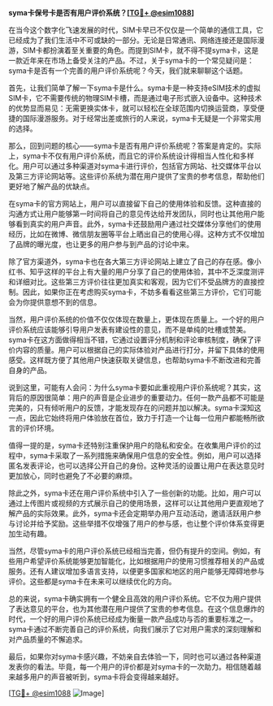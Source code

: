 **syma卡保号卡是否有用户评价系统？[[TG💪+ @esim1088](https://t.me/s/esim1088)]**

在当今这个数字化飞速发展的时代，SIM卡早已不仅仅是一个简单的通信工具，它已经成为了我们生活中不可或缺的一部分。无论是日常通讯、网络连接还是国际漫游，SIM卡都扮演着至关重要的角色。而提到SIM卡，就不得不提syma卡，这是一款近年来在市场上备受关注的产品。不过，关于syma卡的一个常见疑问是：syma卡是否有一个完善的用户评价系统呢？今天，我们就来聊聊这个话题。

首先，让我们简单了解一下syma卡是什么。syma卡是一种支持eSIM技术的虚拟SIM卡，它不需要传统的物理SIM卡槽，而是通过电子形式嵌入设备中。这种技术的优势显而易见：无需更换实体卡，就可以轻松在全球范围内切换运营商，享受便捷的国际漫游服务。对于经常出差或旅行的人来说，syma卡无疑是一个非常实用的选择。

那么，回到问题的核心——syma卡是否有用户评价系统呢？答案是肯定的。实际上，syma卡不仅有用户评价系统，而且它的评价系统设计得相当人性化和多样化。用户可以通过多种渠道对syma卡进行评价，包括官方网站、社交媒体平台以及第三方评论网站等。这些评价系统为潜在用户提供了宝贵的参考信息，帮助他们更好地了解产品的优缺点。

在syma卡的官方网站上，用户可以直接留下自己的使用体验和反馈。这种直接的沟通方式让用户能够第一时间将自己的意见传达给开发团队，同时也让其他用户能够看到真实的用户声音。此外，syma卡还鼓励用户通过社交媒体分享他们的使用经历，比如在微博、微信朋友圈等平台上晒出自己的使用心得。这种方式不仅增加了品牌的曝光度，也让更多的用户参与到产品的讨论中来。

除了官方渠道外，syma卡也在各大第三方评论网站上建立了自己的存在感。像小红书、知乎这样的平台上有大量的用户分享了自己的使用体验，其中不乏深度测评和详细对比。这些第三方评价往往更加真实和客观，因为它们不受品牌方的直接控制。因此，如果你正在考虑购买syma卡，不妨多看看这些第三方评价，它们可能会为你提供意想不到的信息。

当然，用户评价系统的价值不仅仅体现在数量上，更体现在质量上。一个好的用户评价系统应该能够引导用户发表有建设性的意见，而不是单纯的吐槽或赞美。syma卡在这方面做得相当不错，它通过设置评分机制和评论审核制度，确保了评价内容的质量。用户可以根据自己的实际体验对产品进行打分，并留下具体的使用感受。这样既方便了其他用户快速获取关键信息，也帮助syma卡不断改进和完善自身的产品。

说到这里，可能有人会问：为什么syma卡要如此重视用户评价系统呢？其实，这背后的原因很简单：用户的声音是企业进步的重要动力。任何一款产品都不可能是完美的，只有倾听用户的反馈，才能发现存在的问题并加以解决。syma卡深知这一点，因此它始终将用户体验放在首位，致力于打造一个让每一位用户都能畅所欲言的评价环境。

值得一提的是，syma卡还特别注重保护用户的隐私和安全。在收集用户评价的过程中，syma卡采取了一系列措施来确保用户信息的安全性。例如，用户可以选择匿名发表评论，也可以选择公开自己的身份。这种灵活的设置让用户在表达意见时更加放心，同时也避免了不必要的麻烦。

除此之外，syma卡还在用户评价系统中引入了一些创新的功能。比如，用户可以通过上传图片或视频的方式展示自己的使用场景，这样可以让其他用户更直观地了解产品的实际效果。此外，syma卡还会定期举办用户互动活动，邀请活跃用户参与讨论并给予奖励。这些举措不仅增强了用户的参与感，也让整个评价体系变得更加生动有趣。

当然，尽管syma卡的用户评价系统已经相当完善，但仍有提升的空间。例如，有些用户希望评价系统能够更加智能化，比如根据用户的使用习惯推荐相关的产品或服务。还有人建议增加多语言支持，以便更多国家和地区的用户能够无障碍地参与评价。这些都是syma卡在未来可以继续优化的方向。

总的来说，syma卡确实拥有一个健全且高效的用户评价系统。它不仅为用户提供了表达意见的平台，也为其他潜在用户提供了宝贵的参考信息。在这个信息爆炸的时代，一个好的用户评价系统已经成为衡量一款产品成功与否的重要标准之一。syma卡通过不断完善自己的评价系统，向我们展示了它对用户需求的深刻理解和对产品质量的不懈追求。

最后，如果你对syma卡感兴趣，不妨亲自去体验一下，同时也可以通过各种渠道发表你的看法。毕竟，每一个用户的评价都是对syma卡的一次助力。相信随着越来越多用户的声音被听到，syma卡将会变得越来越好。

[[TG💪+ @esim1088](https://t.me/s/esim1088) ![Image](https://i.postimg.cc/4NQfJmqS/Snipaste-2025-05-13-00-14-12.png)]
